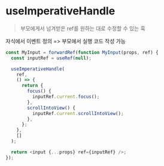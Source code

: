 # useImperativeHandle

> 부모에게서 넘겨받은 ref를 원하는 대로 수정할 수 있는 훅

자식에서 이벤트 정의 => 부모에서 실행 코드 작성 가능

```ts
const MyInput = forwardRef(function MyInput(props, ref) {
  const inputRef = useRef(null);

  useImperativeHandle(
    ref,
    () => {
      return {
        focus() {
          inputRef.current.focus();
        },
        scrollIntoView() {
          inputRef.current.scrollIntoView();
        },
      };
    },
    []
  );

  return <input {...props} ref={inputRef} />;
});
```
